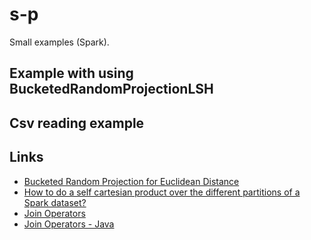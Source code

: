 # s-p
Small examples (Spark).
## Example with using BucketedRandomProjectionLSH
## Csv reading example
## Links
* [Bucketed Random Projection for Euclidean Distance](https://spark.apache.org/docs/latest/ml-features.html#bucketed-random-projection-for-euclidean-distance)
* [How to do a self cartesian product over the different partitions of a Spark dataset?](https://stackoverflow.com/questions/43280500/how-to-do-a-self-cartesian-product-over-the-different-partitions-of-a-spark-data)
* [Join Operators](https://jaceklaskowski.gitbooks.io/mastering-apache-spark/content/spark-sql-joins.html)
* [Join Operators - Java](https://github.com/high-performance-spark/high-performance-spark-examples/blob/master/src/main/java/com/highperformancespark/examples/dataframe/JavaHappyPandas.java)
